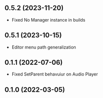 ## 0.5.2 (2023-11-20)

* Fixed No Manager instance in builds

## 0.5.1 (2023-10-15)

* Editor menu path generalization

## 0.1.1 (2022-07-06)

* Fixed SetParent behavuiur on Audio Player

## 0.1.0 (2022-03-05)
